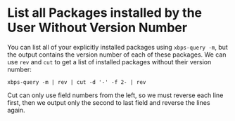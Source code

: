 # List all Packages installed by the User Without Version Number

You can list all of your explicitly installed packages using `xbps-query -m`, but the output contains the version number of each of these packages. We can use `rev` and `cut` to get a list of installed packages without their version number:

```
xbps-query -m | rev | cut -d '-' -f 2- | rev
```

Cut can only use field numbers from the left, so we must reverse each line first, then we output only the second to last field and reverse the lines again.
